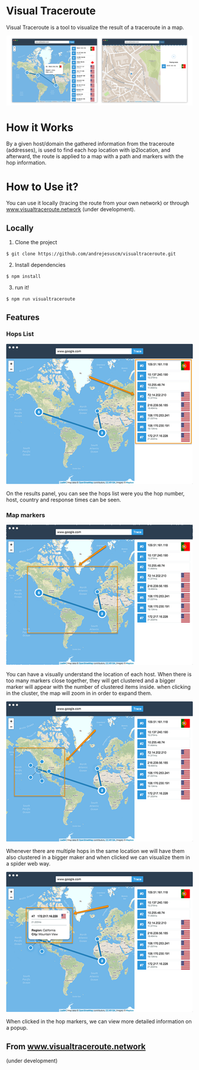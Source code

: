 # Visual Traceroute
Visual Traceroute is a tool to visualize the result of a traceroute in a map.

![Visual Traceroute](docs/images/base.png)

# How it Works
By a given host/domain the gathered information from the traceroute (addresses), is used to find each hop location with ip2location, and afterward, the route is applied to a map with a path and markers with the hop information.

# How to Use it?
You can use it locally (tracing the route from your own network) or through www.visualtraceroute.network (under development).

## Locally

1. Clone the project
```
$ git clone https://github.com/andrejesuscm/visualtraceroute.git 
```

2. Install dependencies
```
$ npm install
```

3. run it!
```
$ npm run visualtraceroute
```

## Features

### Hops List
![Hops List](docs/images/results-panel.png)

On the results panel, you can see the hops list were you the hop number, host, country and response times can be seen.

### Map markers
![Map Markers](docs/images/map-markers.png)

You can have a visually understand the location of each host. When there is too many markers close together, they will get clustered and a bigger marker will appear with the number of clustered items inside. when clicking in the cluster, the map will zoom in in order to expand them.

![Map Markers Cluster](docs/images/spider.png)

Whenever there are multiple hops in the same location we will have them also clustered in a bigger maker and when clicked we can visualize them in a spider web way.

![Map Markers Popups](docs/images/popup.png)

When clicked in the hop markers, we can view more detailed information on a popup.



## From www.visualtraceroute.network
(under development)

